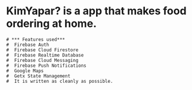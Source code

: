 # KimYapar? is a app that makes food ordering at home.
    # *** Features used***
    #  Firebase Auth
    #  Firebase Cloud Firestore
    #  Firebase Realtime Database 
    #  Firebase Cloud Messaging
    #  Firebase Push Notifications
    #  Google Maps 
    #  Getx State Management
    #  It is written as cleanly as possible.

